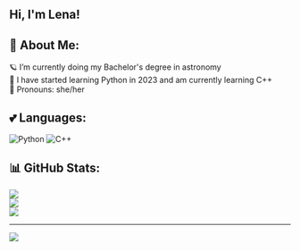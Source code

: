 ## Hi, I'm Lena! 

<!--
**lnnrmhf/lnnrmhf** is a ✨ _special_ ✨ repository because its `README.md` (this file) appears on your GitHub profile.

Here are some ideas to get you started:

- 🔭 I’m currently working on ...
- 🌱 I’m currently learning ...
- 👯 I’m looking to collaborate on ...
- 🤔 I’m looking for help with ...
- 💬 Ask me about ...
- 📫 How to reach me: ...
- 😄 Pronouns: ...
- ⚡ Fun fact: ...
-->

## 💫 About Me:
🪐 I’m currently doing my Bachelor's degree in astronomy  
🌱 I have started learning Python in 2023 and am currently learning C++ <br>
🌸 Pronouns: she/her


## 💕 Languages:
![Python](https://img.shields.io/badge/python-3670A0?style=for-the-badge&logo=python&logoColor=ffdd54) ![C++](https://img.shields.io/badge/c++-%2300599C.svg?style=for-the-badge&logo=c%2B%2B&logoColor=white)
## 📊 GitHub Stats:
![](https://github-readme-stats.vercel.app/api?username=lnnrmhf&theme=rose&hide_border=false&include_all_commits=false&count_private=false)<br/>
![](https://github-readme-streak-stats.herokuapp.com/?user=lnnrmhf&theme=rose&hide_border=false)<br/>
![](https://github-readme-stats.vercel.app/api/top-langs/?username=lnnrmhf&theme=rose&hide_border=false&include_all_commits=false&count_private=false&layout=compact)

---
[![](https://visitcount.itsvg.in/api?id=lnnrmhf&icon=7&color=10)](https://visitcount.itsvg.in)

<!-- Proudly created with GPRM ( https://gprm.itsvg.in ) -->
